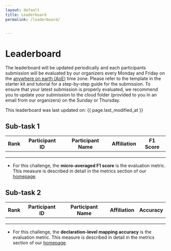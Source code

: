 ```yaml
---
layout: default
title: Leaderboard
permalink: /leaderboard/


---
```


# Leaderboard

The leaderboard will be updated periodically and each participants submission will be evaluated by our organizers every Monday and Friday on the [anywhere on earth (AoE)](https://www.timeanddate.com/time/zones/aoe) time zone. Please refer to the template in the starter kit and tutorial for a step-by-step guide for the submission. To ensure that your latest submission is properly evaluated, we recommend you to update your submission to the cloud folder (provided to you in an email from our organizers) on the Sunday or Thursday. 

This leaderboard was last updated on: {{ page.last_modified_at }}

## Sub-task 1

| Rank | Participant ID | Participant Name | Affiliation | F1 Score |
|:----:|:--------------:|:----------------:|:-----------:|:--------:|
|      |                |                  |             |          |
|      |                |                  |             |          |
|      |                |                  |             |          |

* For this challenge, the **micro-averaged F1 score** is the evaluation metric. This measure is described in detail in the metrics section of our [homepage](https://nl4opt.github.io/). 

## Sub-task 2

| Rank | Participant ID | Participant Name | Affiliation | Accuracy |
|:----:|:--------------:|:----------------:|:-----------:|:--------:|
|      |                |                  |             |          |
|      |                |                  |             |          |
|      |                |                  |             |          |

* For this challenge, the **declaration-level mapping accuracy** is the evaluation metric. This measure is described in detail in the metrics section of our [homepage](https://nl4opt.github.io/).